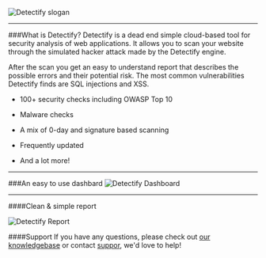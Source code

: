 ![Detectify slogan](/images/apps/detectify/gohackyourself.png "Go hack yourself or someone else will")

---
###What is Detectify?
Detectify is a dead end simple cloud-based tool for security analysis of web applications. It allows you to scan your website through the simulated hacker attack made by the Detectify engine.

After the scan you get an easy to understand report that describes the possible errors and their potential risk. The most common vulnerabilities Detectify finds are SQL injections and XSS.

*	100+ security checks including OWASP Top 10

*	Malware checks

*	A mix of 0-day and signature based scanning

*	Frequently updated

*   And a lot more!

---
###An easy to use dashbard
![Detectify Dashboard](/images/apps/detectify/dashboard.png "Detectify Dashboard")

---
####Clean & simple report

![Detectify Report](/images/apps/detectify/report.png "Detectify Report")

####Support 
If you have any questions, please check out [our knowledgebase](http://support.detectify.com/) or contact [suppor](https://detectify.com/support), we'd love to help!
